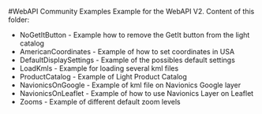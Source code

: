 #WebAPI Community Examples
Example for the WebAPI V2. Content of this folder:

* NoGetItButton - Example how to remove the GetIt button from the light catalog
* AmericanCoordinates - Example of how to set coordinates in USA
* DefaultDisplaySettings - Example of the possibles default settings 
* LoadKmls - Example for loading several kml files
* ProductCatalog - Example of Light Product Catalog
* NavionicsOnGoogle - Example of kml file on Navionics Google layer
* NavionicsOnLeaflet - Example of how to use Navionics Layer on Leaflet
* Zooms - Example of different default zoom levels
